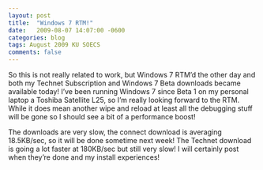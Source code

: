 ```yaml
---
layout: post
title:  "Windows 7 RTM!"
date:   2009-08-07 14:07:00 -0600
categories: blog
tags: August 2009 KU SOECS
comments: false
---
```

So this is not really related to work, but Windows 7 RTM’d the other day and both my Technet Subscription and Windows 7 Beta downloads became available today! I’ve been running Windows 7 since Beta 1 on my personal laptop a Toshiba Satellite L25, so I’m really looking forward to the RTM. While it does mean another wipe and reload at least all the debugging stuff will be gone so I should see a bit of a performance boost!

The downloads are very slow, the connect download is averaging 18.5KB/sec, so it will be done sometime next week! The Technet download is going a lot faster at 180KB/sec but still very slow! I will certainly post when they’re done and my install experiences!
